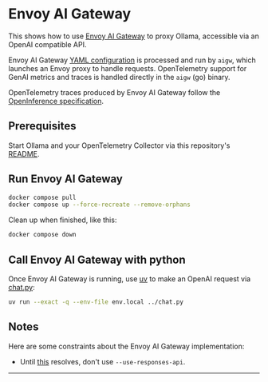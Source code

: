 # Envoy AI Gateway

This shows how to use [Envoy AI Gateway][docs] to proxy Ollama, accessible via an
OpenAI compatible API.

Envoy AI Gateway [YAML configuration](ai-gateway-local.yaml) is processed and run
by `aigw`, which launches an Envoy proxy to handle requests. OpenTelemetry support
for GenAI metrics and traces is handled directly in the `aigw` (go) binary.

OpenTelemetry traces produced by Envoy AI Gateway follow the [OpenInference specification][openinference].

## Prerequisites

Start Ollama and your OpenTelemetry Collector via this repository's [README](../README.md).

## Run Envoy AI Gateway

```bash
docker compose pull
docker compose up --force-recreate --remove-orphans
```

Clean up when finished, like this:

```bash
docker compose down
```

## Call Envoy AI Gateway with python

Once Envoy AI Gateway is running, use [uv][uv] to make an OpenAI request via
[chat.py](../chat.py):

```bash
uv run --exact -q --env-file env.local ../chat.py
```

## Notes

Here are some constraints about the Envoy AI Gateway implementation:
* Until [this][openai-responses] resolves, don't use `--use-responses-api`.

---
[docs]: https://aigateway.envoyproxy.io/docs/cli/
[openinference]: https://github.com/Arize-ai/openinference/tree/main/spec
[uv]: https://docs.astral.sh/uv/getting-started/installation/
[openai-responses]: https://github.com/envoyproxy/ai-gateway/issues/980
